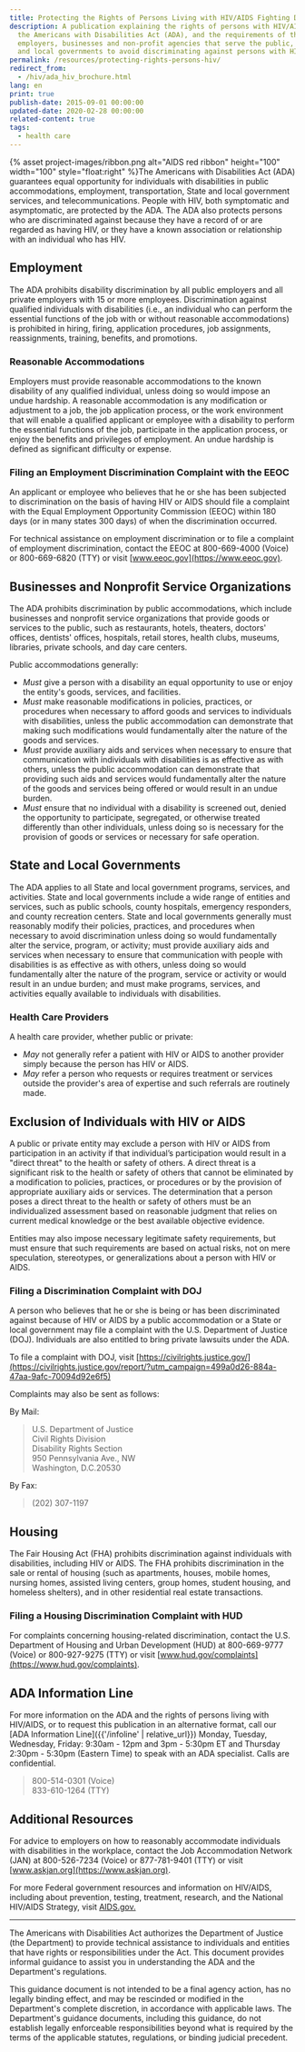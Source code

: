 ```yaml
---
title: Protecting the Rights of Persons Living with HIV/AIDS Fighting Discrimination
description: A publication explaining the rights of persons with HIV/AIDS under
  the Americans with Disabilities Act (ADA), and the requirements of the ADA for
  employers, businesses and non-profit agencies that serve the public, and State
  and local governments to avoid discriminating against persons with HIV/AIDS
permalink: /resources/protecting-rights-persons-hiv/
redirect_from:
  - /hiv/ada_hiv_brochure.html
lang: en
print: true
publish-date: 2015-09-01 00:00:00
updated-date: 2020-02-28 00:00:00
related-content: true
tags:
  - health care
---
```

{% asset project-images/ribbon.png alt="AIDS red ribbon" height="100" width="100" style="float:right" %}The Americans with Disabilities Act (ADA) guarantees equal opportunity for individuals with disabilities in public accommodations, employment, transportation, State and local government services, and telecommunications. People with HIV, both symptomatic and asymptomatic, are protected by the ADA.  The ADA also protects persons who are discriminated against because they have a record of or are regarded as having HIV, or they have a known association or relationship with an individual who has HIV.

## Employment

The ADA prohibits disability discrimination by all public employers and all private employers with 15 or more employees. Discrimination against qualified individuals with disabilities (i.e., an individual who can perform the essential functions of the job with or without reasonable accommodations) is prohibited in hiring, firing, application procedures, job assignments, reassignments, training, benefits, and promotions.

### Reasonable Accommodations

Employers must provide reasonable accommodations to the known disability of any qualified individual, unless doing so would impose an undue hardship. A reasonable accommodation is any modification or adjustment to a job, the job application process, or the work environment that will enable a qualified applicant or employee with a disability to perform the essential functions of the job, participate in the application process, or enjoy the benefits and privileges of employment. An undue hardship is defined as significant difficulty or expense.

### Filing an Employment Discrimination Complaint with the EEOC

An applicant or employee who believes that he or she has been subjected to discrimination on the basis of having HIV or AIDS should file a complaint with the Equal Employment Opportunity Commission (EEOC) within 180 days (or in many states 300 days) of when the discrimination occurred.

For technical assistance on employment discrimination or to file a complaint of employment discrimination, contact the EEOC at 800-669-4000 (Voice) or 800-669-6820 (TTY) or visit [www.eeoc.gov](https://www.eeoc.gov).

## Businesses and Nonprofit Service Organizations

The ADA prohibits discrimination by public accommodations, which include businesses and nonprofit service organizations that provide goods or services to the public, such as restaurants, hotels, theaters, doctors' offices, dentists' offices, hospitals, retail stores, health clubs, museums, libraries, private schools, and day care centers.

Public accommodations generally:

* *Must* give a person with a disability an equal opportunity to use or enjoy the entity's goods, services, and facilities.
* *Must* make reasonable modifications in policies, practices, or procedures when necessary to afford goods and services to individuals with disabilities, unless the public accommodation can demonstrate that making such modifications would fundamentally alter the nature of the goods and services.
* *Must* provide auxiliary aids and services when necessary to ensure that communication with individuals with disabilities is as effective as with others, unless the public accommodation can demonstrate that providing such aids and services would fundamentally alter the nature of the goods and services being offered or would result in an undue burden.
* *Must* ensure that no individual with a disability is screened out, denied the opportunity to participate, segregated, or otherwise treated differently than other individuals, unless doing so is necessary for the provision of goods or services or necessary for safe operation.

## State and Local Governments

The ADA applies to all State and local government programs, services, and activities. State and local governments include a wide range of entities and services, such as public schools, county hospitals, emergency responders, and county recreation centers. State and local governments generally must reasonably modify their policies, practices, and procedures when necessary to avoid discrimination unless doing so would fundamentally alter the service, program, or activity; must provide auxiliary aids and services when necessary to ensure that communication with people with disabilities is as effective as with others, unless doing so would fundamentally alter the nature of the program, service or activity or would result in an undue burden; and must make programs, services, and activities equally available to individuals with disabilities.

### Health Care Providers

A health care provider, whether public or private:

* *May* not generally refer a patient with HIV or AIDS to another provider simply because the person has HIV or AIDS.
* *May* refer a person who requests or requires treatment or services outside the provider's area of expertise and such referrals are routinely made.

## Exclusion of Individuals with HIV or AIDS

A public or private entity may exclude a person with HIV or AIDS from participation in an activity if that individual’s participation would result in a "direct threat" to the health or safety of others. A direct threat is a significant risk to the health or safety of others that cannot be eliminated by a modification to policies, practices, or procedures or by the provision of appropriate auxiliary aids or services. The determination that a person poses a direct threat to the health or safety of others must be an individualized assessment based on reasonable judgment that relies on current medical knowledge or the best available objective evidence.

Entities may also impose necessary legitimate safety requirements, but must ensure that such requirements are based on actual risks, not on mere speculation, stereotypes, or generalizations about a person with HIV or AIDS.

### Filing a Discrimination Complaint with DOJ

A person who believes that he or she is being or has been discriminated against because of HIV or AIDS by a public accommodation or a State or local government may file a complaint with the U.S. Department of Justice (DOJ). Individuals are also entitled to bring private lawsuits under the ADA.

To file a complaint with DOJ, visit [https://civilrights.justice.gov/](https://civilrights.justice.gov/report/?utm_campaign=499a0d26-884a-47aa-9afc-70094d92e6f5)

Complaints may also be sent as follows:

By Mail:

> U.S. Department of Justice<br>
> Civil Rights Division<br>
> Disability Rights Section<br>
> 950 Pennsylvania Ave., NW<br>
> Washington, D.C.20530

By Fax:

> (202) 307-1197

## Housing

The Fair Housing Act (FHA) prohibits discrimination against individuals with disabilities, including HIV or AIDS. The FHA prohibits discrimination in the sale or rental of housing (such as apartments, houses, mobile homes, nursing homes, assisted living centers, group homes, student housing, and homeless shelters), and in other residential real estate transactions.

### Filing a Housing Discrimination Complaint with HUD

For complaints concerning housing-related discrimination, contact the U.S. Department of Housing and Urban Development (HUD) at 800-669-9777 (Voice) or 800-927-9275 (TTY) or visit [www.hud.gov/complaints](https://www.hud.gov/complaints).

## ADA Information Line

For more information on the ADA and the rights of persons living with HIV/AIDS, or to request this publication in an alternative format, call our \[ADA Information Line]({{'/infoline' | relative_url}}) Monday, Tuesday, Wednesday, Friday: 9:30am - 12pm and 3pm - 5:30pm ET and Thursday 2:30pm - 5:30pm (Eastern Time) to speak with an ADA specialist. Calls are confidential.

> 800-514-0301 (Voice)<br>
> 833-610-1264 (TTY)

## Additional Resources

For advice to employers on how to reasonably accommodate individuals with disabilities in the workplace, contact the Job Accommodation Network (JAN) at 800-526-7234 (Voice) or 877-781-9401 (TTY) or visit [www.askjan.org](https://www.askjan.org).

For more Federal government resources and information on HIV/AIDS, including about prevention, testing, treatment, research, and the National HIV/AIDS Strategy, visit [AIDS.gov.](https://www.aids.gov)

<hr>
The Americans with Disabilities Act authorizes the Department of Justice (the Department) to provide technical assistance to individuals and entities that have rights or responsibilities under the Act. This document provides informal guidance to assist you in understanding the ADA and the Department's regulations.  

This guidance document is not intended to be a final agency action, has no legally binding effect, and may be rescinded or modified in the Department's complete discretion, in accordance with applicable laws. The Department's guidance documents, including this guidance, do not establish legally enforceable responsibilities beyond what is required by the terms of the applicable statutes, regulations, or binding judicial precedent.
